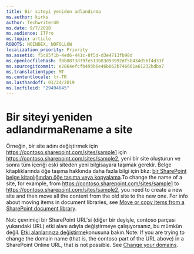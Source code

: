 ```yaml
---
title: Bir siteyi yeniden adlandırma
ms.author: kirks
author: Techwriter40
ms.date: 9/7/2018
ms.audience: ITPro
ms.topic: article
ROBOTS: NOINDEX, NOFOLLOW
localization_priority: Priority
ms.assetid: f5c85f1b-4ed6-441c-8f5d-d3e4713fb98d
ms.openlocfilehash: f8b0873d79fe513b83d93992df5b434d56f4d33f
ms.sourcegitcommit: e2864efcfb493b6e46b662b746661a61232bdba7
ms.translationtype: MT
ms.contentlocale: tr-TR
ms.lasthandoff: 01/24/2019
ms.locfileid: "29494645"
---
```

# <a name="rename-a-site"></a><span data-ttu-id="7bfd5-102">Bir siteyi yeniden adlandırma</span><span class="sxs-lookup"><span data-stu-id="7bfd5-102">Rename a site</span></span>

<span data-ttu-id="7bfd5-p101">Örneğin, bir site adını değiştirmek için https://contoso.sharepoint.com/sites/sample1 için https://contoso.sharepoint.com/sites/sample2, yeni bir site oluşturun ve sonra tüm içeriği eski siteden yeni bilgisayara taşımak gerekir. Belge kitaplıklarında öğe taşıma hakkında daha fazla bilgi için bkz: [bir SharePoint belge kitaplığından öğe taşıma veya kopyalama](https://go.microsoft.com/fwlink/?Linkid=2018691).</span><span class="sxs-lookup"><span data-stu-id="7bfd5-p101">To change the name of a site, for example, from https://contoso.sharepoint.com/sites/sample1 to https://contoso.sharepoint.com/sites/sample2, you need to create a new site and then move all the content from the old site to the new one. For info about moving items in document libraries, see [Move or copy items from a SharePoint document library](https://go.microsoft.com/fwlink/?Linkid=2018691).</span></span>
  
<span data-ttu-id="7bfd5-p102">Not: çevrimiçi bir SharePoint URL'si (diğer bir deyişle, contoso parçası yukarıdaki URL) etki alanı adıyla değiştirmeye çalışıyorsanız, bu mümkün değil. [Etki alanlarınıza değiştirme](https://go.microsoft.com/fwlink/?Linkid=2018696)konusuna bakın.</span><span class="sxs-lookup"><span data-stu-id="7bfd5-p102">Note: If you are trying to change the domain name (that is, the contoso part of the URL above) in a SharePoint Online URL, that is not possible. See [Change your domains](https://go.microsoft.com/fwlink/?Linkid=2018696).</span></span>
  

